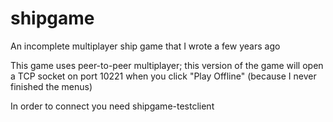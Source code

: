 # shipgame
An incomplete multiplayer ship game that I wrote a few years ago

This game uses peer-to-peer multiplayer; this version of the game will open a TCP socket on port 10221 when you click "Play Offline" (because I never finished the menus)

In order to connect you need shipgame-testclient
